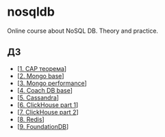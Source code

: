 # nosqldb
Online course about NoSQL DB. Theory and practice.

## ДЗ
- [[1. CAP теорема](./homework/1.%20CAP/hw.md)]
- [[2. Mongo base](./homework/2.%20Mongo%20base/hw.md)]
- [[3. Mongo performance](./homework/3.%20Mongo%20perfomance/hw.md)]
- [[4. Coach DB base](./homework/4.%20CoachDB/hw.md)]
- [[5. Cassandra](./homework/5.%20Cassandra/hw.md)]
- [[6. ClickHouse part 1](./homework/6%20ClickHouse/hw.md)]
- [[7. ClickHouse part 2](./homework/7%20ClickHouse%20part%202/hw.md)]
- [[8. Redis](./homework/8.%20Redis/hw.md)]
- [[9. FoundationDB](./homework/9.%20FoundationDB/hw.md)]